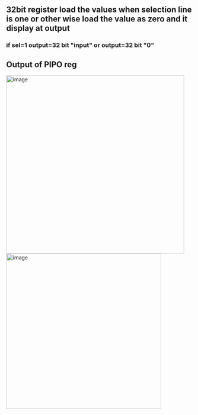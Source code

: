 ## 32bit register load the values when selection line is one or other wise load the value as zero and it display at output
### if sel=1 output=32 bit "input" or output=32 bit "0"
## Output of PIPO reg
<img width="480" alt="image" src="https://github.com/KUMARNUNAVATH/100-Days-RTL/assets/101395036/4212aac1-edad-4a22-9249-927ee6b4f7dd">
<img width="418" alt="image" src="https://github.com/KUMARNUNAVATH/100-Days-RTL/assets/101395036/e356b6f9-ba69-4665-80d4-fca1030aa717">
